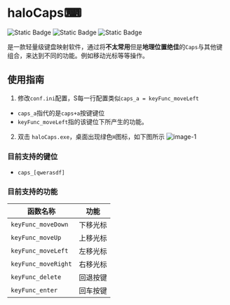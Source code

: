 # haloCaps⌨
![Static Badge](https://img.shields.io/badge/AutoHotKey-%E6%9E%84%E5%BB%BA-blue?logo=autohotkey&link=https%3A%2F%2Fwww.autohotkey.com%2F)
![Static Badge](https://img.shields.io/badge/%E7%94%9F%E4%BA%A7%E5%8A%9B%E5%B7%A5%E5%85%B7-8A2BE2?logo=googlesearchconsole&logoColor=white&link=https%3A%2F%2Fwww.autohotkey.com%2F)
![Static Badge](https://img.shields.io/badge/%E8%BD%BB%E9%87%8F%E7%BA%A7%E5%BA%94%E7%94%A8-green?logo=fastapi&logoColor=white&link=https%3A%2F%2Fwww.autohotkey.com%2F)



是一款轻量级键盘映射软件，通过将**不太常用**但是**地理位置绝佳**的`Caps`与其他键组合，来达到不同的功能。例如移动光标等等操作。


## 使用指南
1. 修改`conf.ini`配置，S每一行配置类似`caps_a = keyFunc_moveLeft`
- `caps_a`指代的是`caps+a`按键键位
- `keyFunc_moveLeft`指的该键位下所产生的功能。
2. 双击 `haloCaps.exe`，桌面出现绿色`H`图标，如下图所示
![image-1](https://kauizhaotan.oss-accelerate.aliyuncs.com/blog/image-1.png?x-oss-process=style/water)

### 目前支持的键位
- `caps_[qwerasdf]`

### 目前支持的功能

|  函数名称   | 功能  |
|  ----  | ----  |
|  `keyFunc_moveDown` | 下移光标 |
| `keyFunc_moveUp`  | 上移光标 |
| `keyFunc_moveLeft` | 左移光标 |
| `keyFunc_moveRight` | 右移光标 |
| `keyFunc_delete`| 回退按键 |
| `keyFunc_enter` | 回车按键 | 

